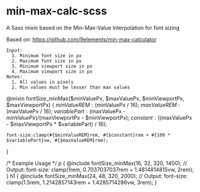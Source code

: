 # min-max-calc-scss
A Sass mixin based on the Min-Max-Value Interpolation for font sizing

Based on: https://github.com/9elements/min-max-calculator

	Input:
	  1. Minimum font size in px
	  2. Maximum font size in px
	  3. Minimum viewport size in px
	  4. Maximum viewport size in px
	Notes:
	  1. All values in pixels
	  2. Min values must be lesser than max values

@mixin fontSize_minMax($minValuePx, $maxValuePx, $minViewportPx, $maxViewportPx) {
	$minValueREM: ($minValuePx / 16);
	$maxValueREM: ($maxValuePx / 16);
	$variablePart: ($maxValuePx - $minValuePx) / ($maxViewportPx - $minViewportPx);
	$constant: (($maxValuePx - $maxViewportPx * $variablePart) / 16);


	font-size:clamp(#{$minValueREM}rem, #{$constant}rem + #{100 * $variablePart}vw, #{$maxValueREM}rem);
}


/*  Example Usage */
p {
	@include fontSize_minMax(16, 32, 320, 1400);
	// Output: font-size: clamp(1rem, 0.7037037037rem + 1.4814814815vw, 2rem);
}
h1 {
	@include fontSize_minMax(24, 48, 320, 2000);
	// Output: font-size: clamp(1.5rem, 1.2142857143rem + 1.4285714286vw, 3rem);
}
